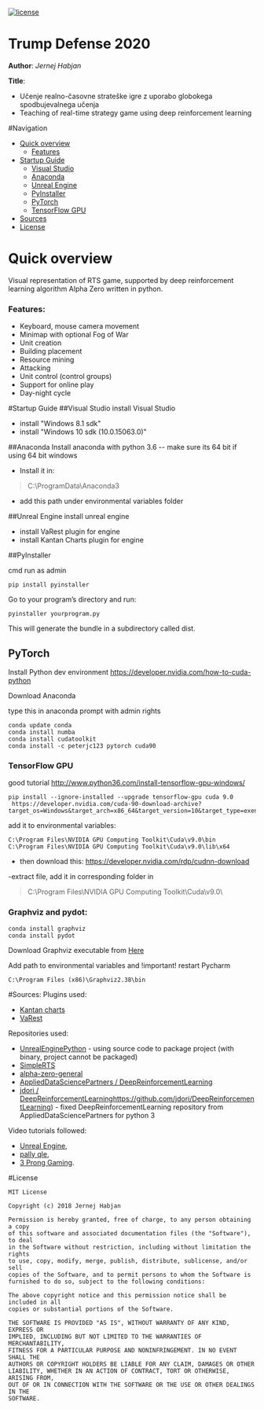 [![license](https://img.shields.io/github/license/mashape/apistatus.svg)](https://github.com/JernejHabjan/TrumpDefense2020/blob/master/LICENSE)
# Trump Defense 2020

**Author**: 
*Jernej Habjan*

**Title**:
- Učenje realno-časovne strateške igre z uporabo globokega spodbujevalnega učenja
- Teaching of real-time strategy game using deep reinforcement learning

#Navigation
- [Quick overview](quick-overview)
    - [Features](features)
- [Startup Guide](startup-guide)
    - [Visual Studio](visual-studio)
    - [Anaconda](anaconda)
    - [Unreal Engine](unreal-engine)
    - [PyInstaller](pyinstaller)
    - [PyTorch](pytorch)
    - [TensorFlow GPU](tensorflow-gpu)
- [Sources](sources)
- [License](license)

# Quick overview
Visual representation of RTS game, supported by deep reinforcement learning algorithm Alpha Zero written in python.

### Features:
- Keyboard, mouse camera movement
- Minimap with optional Fog of War
- Unit creation
- Building placement
- Resource mining
- Attacking
- Unit control (control groups)
- Support for online play
- Day-night cycle

#Startup Guide
##Visual Studio
install Visual Studio
- install "Windows 8.1 sdk"
- install "Windows 10 sdk (10.0.15063.0)"

##Anaconda
Install anaconda with python 3.6 -- make sure its 64 bit if using 64 bit windows
- Install it in:
>C:\ProgramData\Anaconda3
- add this path under environmental variables folder

##Unreal Engine
install unreal engine
- install VaRest plugin for engine
- install Kantan Charts plugin for engine

##PyInstaller

cmd run as admin
```
pip install pyinstaller
```
Go to your program’s directory and run:
```
pyinstaller yourprogram.py
```
This will generate the bundle in a subdirectory called dist.

## PyTorch
Install Python dev environment
https://developer.nvidia.com/how-to-cuda-python

Download Anaconda

type this in anaconda prompt with admin rights
```
conda update conda
conda install numba
conda install cudatoolkit
conda install -c peterjc123 pytorch cuda90 
```
	
		
### TensorFlow GPU
good tutorial 
http://www.python36.com/install-tensorflow-gpu-windows/

```
pip install --ignore-installed --upgrade tensorflow-gpu cuda 9.0 
 https://developer.nvidia.com/cuda-90-download-archive?target_os=Windows&target_arch=x86_64&target_version=10&target_type=exenetwork
```
 
add it to environmental variables:
```
C:\Program Files\NVIDIA GPU Computing Toolkit\Cuda\v9.0\bin
C:\Program Files\NVIDIA GPU Computing Toolkit\Cuda\v9.0\lib\x64
``` 
 
- then download this:
https://developer.nvidia.com/rdp/cudnn-download

-extract file, add it in corresponding folder in 
>C:\Program Files\NVIDIA GPU Computing Toolkit\Cuda\v9.0\

### Graphviz and pydot:
```
conda install graphviz
conda install pydot
```
Download Graphviz executable from [Here](https://graphviz.gitlab.io/_pages/Download/Download_windows.html)

Add path to environmental variables and !important! restart Pycharm
```
C:\Program Files (x86)\Graphviz2.38\bin
```

#Sources:
Plugins used: 
- [Kantan charts](https://www.unrealengine.com/marketplace/kantan-charts)
- [VaRest](https://www.unrealengine.com/marketplace/varest-plugin)

Repositories used:
- [UnrealEnginePython](https://github.com/20tab/UnrealEnginePython) - using source code to package project (with binary, project cannot be packaged)
- [SimpleRTS](https://github.com/npruehs/ue4-rts)
- [alpha-zero-general](https://github.com/suragnair/alpha-zero-general)
- [AppliedDataSciencePartners / DeepReinforcementLearning](https://github.com/AppliedDataSciencePartners/DeepReinforcementLearning)
- [jdori / DeepReinforcementLearning]()https://github.com/jdori/DeepReinforcementLearning) - fixed DeepReinforcementLearning repository from AppliedDataSciencePartners for python 3

Video tutorials followed:
- [Unreal Engine](https://www.youtube.com/user/UnrealDevelopmentKit),
- [pally qle](https://www.youtube.com/channel/UCIEqFMmWhxF4yA4gowhFjNA),
- [3 Prong Gaming](https://www.youtube.com/user/ShortBusTrip).


#License
```
MIT License

Copyright (c) 2018 Jernej Habjan

Permission is hereby granted, free of charge, to any person obtaining a copy
of this software and associated documentation files (the "Software"), to deal
in the Software without restriction, including without limitation the rights
to use, copy, modify, merge, publish, distribute, sublicense, and/or sell
copies of the Software, and to permit persons to whom the Software is
furnished to do so, subject to the following conditions:

The above copyright notice and this permission notice shall be included in all
copies or substantial portions of the Software.

THE SOFTWARE IS PROVIDED "AS IS", WITHOUT WARRANTY OF ANY KIND, EXPRESS OR
IMPLIED, INCLUDING BUT NOT LIMITED TO THE WARRANTIES OF MERCHANTABILITY,
FITNESS FOR A PARTICULAR PURPOSE AND NONINFRINGEMENT. IN NO EVENT SHALL THE
AUTHORS OR COPYRIGHT HOLDERS BE LIABLE FOR ANY CLAIM, DAMAGES OR OTHER
LIABILITY, WHETHER IN AN ACTION OF CONTRACT, TORT OR OTHERWISE, ARISING FROM,
OUT OF OR IN CONNECTION WITH THE SOFTWARE OR THE USE OR OTHER DEALINGS IN THE
SOFTWARE.
```
